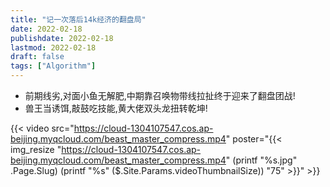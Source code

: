 ```yaml
---
title: "记一次落后14k经济的翻盘局"
date: 2022-02-18
publishdate: 2022-02-18
lastmod: 2022-02-18
draft: false
tags: ["Algorithm"]
---
```


- 前期线劣,对面小鱼无解肥,中期靠召唤物带线拉扯终于迎来了翻盘团战!
- 兽王当诱饵,敲鼓吃技能,黄大佬双头龙扭转乾坤!

{{< video src="https://cloud-1304107547.cos.ap-beijing.myqcloud.com/beast_master_compress.mp4" poster="{{< img_resize "https://cloud-1304107547.cos.ap-beijing.myqcloud.com/beast_master_compress.mp4" (printf "%s.jpg" .Page.Slug) (printf "%s" ($.Site.Params.videoThumbnailSize)) "75" >}}" >}}

